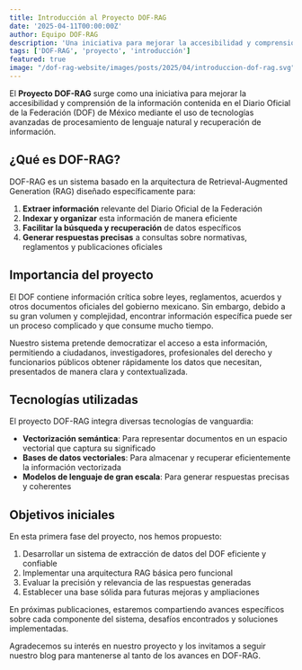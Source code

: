 ```yaml
---
title: Introducción al Proyecto DOF-RAG
date: '2025-04-11T00:00:00Z'
author: Equipo DOF-RAG
description: 'Una iniciativa para mejorar la accesibilidad y comprensión de la información del Diario Oficial de la Federación.'
tags: ['DOF-RAG', 'proyecto', 'introducción']
featured: true
image: "/dof-rag-website/images/posts/2025/04/introduccion-dof-rag.svg"
---
```



El **Proyecto DOF-RAG** surge como una iniciativa para mejorar la accesibilidad y comprensión de la información contenida en el Diario Oficial de la Federación (DOF) de México mediante el uso de tecnologías avanzadas de procesamiento de lenguaje natural y recuperación de información.

## ¿Qué es DOF-RAG?

DOF-RAG es un sistema basado en la arquitectura de Retrieval-Augmented Generation (RAG) diseñado específicamente para:

1. **Extraer información** relevante del Diario Oficial de la Federación
2. **Indexar y organizar** esta información de manera eficiente
3. **Facilitar la búsqueda y recuperación** de datos específicos
4. **Generar respuestas precisas** a consultas sobre normativas, reglamentos y publicaciones oficiales

## Importancia del proyecto

El DOF contiene información crítica sobre leyes, reglamentos, acuerdos y otros documentos oficiales del gobierno mexicano. Sin embargo, debido a su gran volumen y complejidad, encontrar información específica puede ser un proceso complicado y que consume mucho tiempo.

Nuestro sistema pretende democratizar el acceso a esta información, permitiendo a ciudadanos, investigadores, profesionales del derecho y funcionarios públicos obtener rápidamente los datos que necesitan, presentados de manera clara y contextualizada.

## Tecnologías utilizadas

El proyecto DOF-RAG integra diversas tecnologías de vanguardia:

- **Vectorización semántica**: Para representar documentos en un espacio vectorial que captura su significado
- **Bases de datos vectoriales**: Para almacenar y recuperar eficientemente la información vectorizada
- **Modelos de lenguaje de gran escala**: Para generar respuestas precisas y coherentes

## Objetivos iniciales

En esta primera fase del proyecto, nos hemos propuesto:

1. Desarrollar un sistema de extracción de datos del DOF eficiente y confiable
2. Implementar una arquitectura RAG básica pero funcional
3. Evaluar la precisión y relevancia de las respuestas generadas
4. Establecer una base sólida para futuras mejoras y ampliaciones

En próximas publicaciones, estaremos compartiendo avances específicos sobre cada componente del sistema, desafíos encontrados y soluciones implementadas.

Agradecemos su interés en nuestro proyecto y los invitamos a seguir nuestro blog para mantenerse al tanto de los avances en DOF-RAG. 